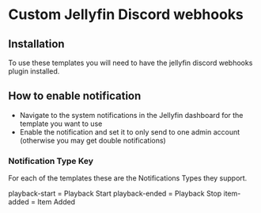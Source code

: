 # Custom Jellyfin Discord webhooks

## Installation
To use these templates you will need to have the jellyfin discord webhooks plugin installed.

## How to enable notification

- Navigate to the system notifications in the Jellyfin dashboard for the template you want to use 
- Enable the notification and set it to only send to one admin account (otherwise you may get double notifications)

### Notification Type Key
For each of the templates these are the Notifications Types they support.

playback-start = Playback Start
playback-ended = Playback Stop
item-added = Item Added